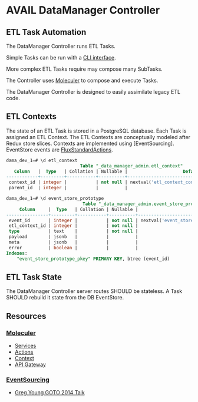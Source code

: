 # AVAIL DataManager Controller

## ETL Task Automation

The DataManager Controller runs ETL Tasks.

Simple Tasks can be run with a
[CLI interface](https://github.com/availabs/NPMRDS_Database/blob/master/src/transcom/transcom_events_aggregate_etl/run).

More complex ETL Tasks require may compose many SubTasks.

The Controller uses [Moleculer](#Moleculer) to compose and execute Tasks.

The DataManager Controller is designed to easily assimilate legacy ETL code.

## ETL Contexts

The state of an ETL Task is stored in a PostgreSQL database.
Each Task is assigned an ETL Context.
The ETL Contexts are conceptually modeled after Redux store slices.
Contexts are implemented using [EventSourcing].
EventStore events are [FluxStandardActions](https://github.com/redux-utilities/flux-standard-action).

```sql
dama_dev_1=# \d etl_context
                            Table "_data_manager_admin.etl_context"
   Column   |  Type   | Collation | Nullable |                     Default
------------+---------+-----------+----------+-------------------------------------------------
 context_id | integer |           | not null | nextval('etl_context_context_id_seq'::regclass)
 parent_id  | integer |           |          |

dama_dev_1=# \d event_store_prototype
                             Table "_data_manager_admin.event_store_prototype"
     Column     |  Type   | Collation | Nullable |                         Default
----------------+---------+-----------+----------+---------------------------------------------------------
 event_id       | integer |           | not null | nextval('event_store_prototype_event_id_seq'::regclass)
 etl_context_id | integer |           | not null |
 type           | text    |           | not null |
 payload        | jsonb   |           |          |
 meta           | jsonb   |           |          |
 error          | boolean |           |          |
Indexes:
    "event_store_prototype_pkey" PRIMARY KEY, btree (event_id)
```

## ETL Task State

The DataManager Controller server routes SHOULD be stateless.
A Task SHOULD rebuild it state from the DB EventStore.

## Resources

### [Moleculer](https://moleculer.services/)

-   [Services](https://moleculer.services/docs/0.14/services.html)
-   [Actions](https://moleculer.services/docs/0.14/actions.html)
-   [Context](https://moleculer.services/docs/0.14/context.html)
-   [API Gateway](https://moleculer.services/docs/0.14/moleculer-web.html)

### [EventSourcing](https://learn.microsoft.com/en-us/azure/architecture/patterns/event-sourcing)

-   [Greg Young GOTO 2014 Talk](https://www.youtube.com/watch?v=8JKjvY4etTY)
